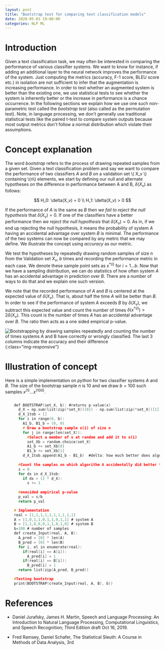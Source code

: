 ```yaml
---
layout: post
title: "Bootstrap test for comparing text classification models"
date: 2020-05-01 19:00:00
categories: NLP ML
---
```


Introduction
============

Given a text classification task, we may often be interested in
comparing the performance of various classifier systems. We want to know
for instance, if adding an additional layer to the neural network
improves the performance of the system. Just computing the metrics
(accuracy, F-1 score, BLEU score etc.) in isolation are not sufficient
to infer that the augmentation is increasing performance. In order to
test whether an augmented system is better than the existing one, we use
statistical tests to see whether the system is inherently better or the
increase in performance is a chance occurrence. In the following
sections we explain how we use one such non-parametric test called the
*bootstrap test* (also called as the permutation test). Note, in
language processing, we don't generally use traditional statistical
tests like the paired t-test to compare system outputs because most
output metrics don't follow a normal distribution which violate their
assumptions.

Concept explanation
===================

The word *bootstrap* refers to the process of drawing repeated samples
from a given set. Given a text classification problem and say we want to
compare the performance of two classifiers $A$ and $B$ on a validation
set \\( X_v \\) containing \\(n\\) elements, we start by defining our null and
alternate hypotheses on the difference in performance between A and B,
$\delta(X_v)$ as follows:

$$ 
H_0: \delta(X_v) = 0 \\
H_1: \delta(X_v) > 0
$$

If the performance of $A$ is the same as $B$ then *we fail to reject the
null hypothesis* that $\delta(X_v) = 0$. If one of the classifiers have
a better performance then *we reject the null hypothesis* that
$\delta(X_v) = 0$. As in, if we end up rejecting the null hypothesis, it
means the probability of system $A$ having an accidental advantage over
system $B$ is minimal. The performance of the two systems can now be
compared by any metric that we may define. We illustrate the concept
using *accuracy* as our metric.

We test the hypotheses by repeatedly drawing random samples of size $n$
from the Validation set $X_v$, $b$ times and recording the performance
metric in each case. We denote these sample point sets as $x^{*(i)}$ for
$i=1...b$. Now that we have a sampling distribution, we can do
statistics of how often system $A$ has an accidental advantage in
prediction over $B$. There are a number of ways to do that and we
explain one such version.

We note that the recorded performance of $A$ and $B$ is centered at the
expected value of $\delta(X_v)$. That is, about half the time $A$ will
be better than $B$. In order to see if the performance of system $A$
exceeds $B$ by $\delta(X_v)$, we subtract this expected value and count
the number of times $\delta(x^{*(i)}) > 2\delta(X_v)$. This count is the
number of times $A$ has an accidental advantage over $B$. The ratio then
acts as a one sided empirical p-value.



![Bootstrapping by drawing samples repeatedly and counting the number of
times systems A and B have correctly or wrongly classified. The last 3
columns indicate the accuracy and their
difference](/assets/Bootstrap.png){:class="img-responsive"}



Illustration of concept
=======================

Here is a simple implementation on *python* for two classifier systems
$A$ and $B$. The size of the bootstrap sample $n$ is 10 and we draw
$b= 100$ such samples $x^{(1)}... x^{(100)}$.
~~~~~~~~~~~~~~~~~~~~~~~~~~~~~~~~~~~ C

    def BOOTSTRAP(set_X, b): #returns p-value(x)
      d_X = np.sum(list(zip(*set_X))[0]) - np.sum(list(zip(*set_X))[1]) # how much better does algorithm A do than B on x
      d_X_1tob = [] 
      for i in range(0, b):
        A1_b, B1_b = (0, 0)
        # Draw a bootstrap sample x(i) of size n
        for j in range(len(set_X)):
          #Select a member of x at random and add it to x(i)
          set_Xb = random.choice(set_X) 
          A1_b += set_Xb[0]
          B1_b += set_Xb[1]
        d_X_1tob.append(A1_b - B1_b)  #delta: how much better does algorithm A do than B on x(i)
      
      #Count the samples on which algorithm A accidentally did better than B
      s = 0  
      for dx in d_X_1tob:
        if dx > (2 * d_X):
          s += 1    
      
      #onesided empirical p-value 
      p_val = s/b      
      return p_val

    # Implementation 
    real = [1,1,1,1,1,1,1,1,1,1]
    A = [1,0,1,1,0,1,1,0,1,1] # system A
    B = [1,1,0,0,0,1,1,0,1,0] # system B
    b=100 # number of samples
    def create_Input(real, A, B):
      A_pred = [0] * len(A)
      B_pred = [0] * len(B)
      for i, el in enumerate(real):
        if(real[i] == A[i]):
          A_pred[i] = 1
        if(real[i] == B[i]):
          B_pred[i] = 1
      return list(zip(A_pred, B_pred))

    #Testing bootstrap
    print(BOOTSTRAP(create_Input(real, A, B), b))
~~~~~~~~~~~~~~~~~~~~~~~~~~~~~~~~~~~ 

References
==========

-   Daniel Jurafsky, James H. Martin, Speech and Language Processing: An
    Introduction to Natural Language Processing, Computational
    Linguistics, and Speech Recognition; Third Edition draft Oct
    16, 2019.

-   Fred Ramsey, Daniel Schafer, The Statistical Sleuth: A Course in
    Methods of Data Analysis, 3rd 






